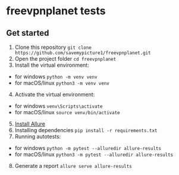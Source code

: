 # freevpnplanet tests

## Get started
1. Clone this repository `git clone https://github.com/savemypicture1/freevpnplanet.git`
2. Open the project folder `cd freevpnplanet`
3. Install the virtual environment:
- for windows `python -m venv venv`
- for macOS/linux `python3 -m venv venv`
4. Activate the virtual environment:
- for windows `venv\Scripts\activate`
- for macOS/linux `source venv/bin/activate`
5. [Install Allure](https://allurereport.org/docs/gettingstarted-installation/)
6. Installing dependencies `pip install -r requirements.txt`
7. Running autotests:
- for windows `python -m pytest --alluredir allure-results`
- for macOS/linux `python3 -m pytest --alluredir allure-results`
8. Generate a report `allure serve allure-results`